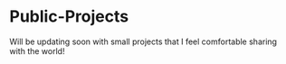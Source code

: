 # Public-Projects

Will be updating soon with small projects that I feel comfortable sharing with the world!
